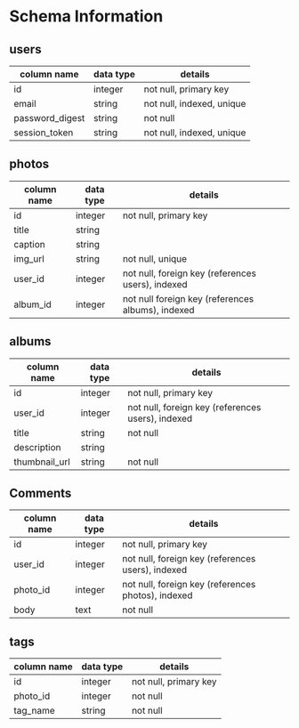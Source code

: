 # Schema Information

## users

column name | data type | details
---- | ---------------- | -------
id | integer | not null, primary key
email | string | not null, indexed, unique
password_digest | string | not null
session_token | string | not null, indexed, unique

## photos

column name | data type | details
---- | ---------------- | -------
id | integer | not null, primary key
title | string |
caption | string |
img_url | string | not null, unique
user_id | integer | not null, foreign key (references users), indexed
album_id | integer | not null foreign key (references albums), indexed

## albums

column name | data type | details
---- | ---------------- | -------
id | integer | not null, primary key
user_id | integer | not null, foreign key (references users), indexed
title | string | not null
description | string |
thumbnail_url | string | not null

## Comments

column name | data type | details
---- | ---------------- | -------
id | integer | not null, primary key
user_id | integer | not null, foreign key (references users), indexed
photo_id | integer | not null, foreign key (references photos), indexed
body | text | not null


## tags

column name | data type | details
---- | ---------------- | -------
id | integer | not null, primary key
photo_id | integer | not null
tag_name | string | not null
